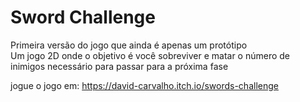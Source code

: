 # Sword Challenge
 Primeira versão do jogo que ainda é apenas um protótipo  
 Um jogo 2D onde o objetivo é você sobreviver e matar o número de inimigos necessário para passar para a próxima fase

jogue o jogo em: https://david-carvalho.itch.io/swords-challenge
